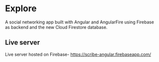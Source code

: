 # Explore

A social networking app built with Angular and AngularFire using Firebase as backend and the new Cloud Firestore database.

## Live server

Live server hosted on Firebase-
  https://scribe-angular.firebaseapp.com/
